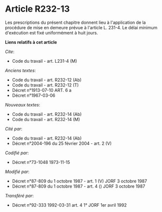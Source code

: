 # Article R232-13

Les prescriptions du présent chapitre donnent lieu à l'application de la procédure de mise en demeure prévue à l'article L.
231-4. Le délai minimum d'exécution est fixé uniformément à huit jours.

**Liens relatifs à cet article**

_Cite_:

  - Code du travail - art. L231-4 (M)

_Anciens textes_:

  - Code du travail - art. R232-12 (Ab)
  - Code du travail - art. R232-12 (T)
  - Décret n°1913-07-10 ART. 6 a
  - Décret n°1967-03-06

_Nouveaux textes_:

  - Code du travail - art. R232-14 (Ab)
  - Code du travail - art. R232-14 (M)

_Cité par_:

  - Code du travail - art. R232-14 (Ab)
  - Décret n°2004-196 du 25 février 2004 - art. 2 (V)

_Codifié par_:

  - Décret n°73-1048 1973-11-15

_Modifié par_:

  - Décret n°87-809 du 1 octobre 1987 - art. 1 (V) JORF 3 octobre 1987
  - Décret n°87-809 du 1 octobre 1987 - art. 4 () JORF 3 octobre 1987

_Transféré par_:

  - Décret n°92-333 1992-03-31 art. 4 1° JORF 1er avril 1992
